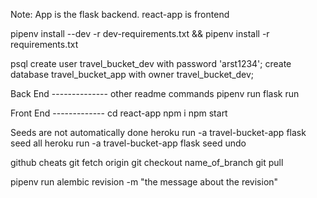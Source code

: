 Note: App is the flask backend. react-app is frontend

pipenv install --dev -r dev-requirements.txt && pipenv install -r requirements.txt

psql
create user travel_bucket_dev with password 'arst1234';
create database travel_bucket_app with owner travel_bucket_dev;

Back End --------------
other readme commands
pipenv run flask run

Front End -------------
cd react-app
npm i
npm start


Seeds are not automatically done
heroku run -a travel-bucket-app flask seed all
heroku run -a travel-bucket-app flask seed undo


github cheats
git fetch origin
git checkout name_of_branch
git pull






pipenv run alembic revision -m "the message about the revision"
